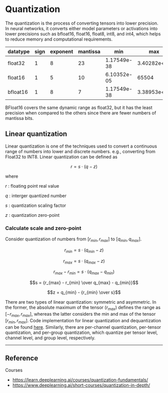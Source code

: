 # Quantization

The quantization is the process of converting tensors into lower precision. In neural networks, it converts either model parameters or activations into lower precisions such as bfloat16, float16, float8, int8, and int4, which helps to reduce memory and computational requirements.

| datatype | sign | exponent | mantissa | min | max | resolution |
| --- | --- | --- | --- | --- | --- | --- | 
| float32 | 1 | 8 | 23 | 1.17549e-38 | 3.40282e+38 | 1e-06 | 
| float16 | 1 | 5 | 10 | 6.10352e-05 | 65504 | 0.001 | 
| bfloat16 | 1 | 8 | 7 | 1.17549e-38 | 3.38953e+38 | 0.01 |

BFloat16 covers the same dynamic range as float32, but it has the least precision when compared to the others since there are fewer numbers of mantissa bits.

## Linear quantization

Linear quantization is one of the techniques used to convert a continuous range of numbers into lower and discrete numbers. e.g., converting from Float32 to INT8. Linear quantization can be defined as

$$r = s \cdot (q - z)$$

where

$r$ : floating point real value

$q$ : interger quantized number

$s$ : quantization scaling factor

$z$ : quantization zero-point

### Calculate scale and zero-point

Consider quantization of numbers from $[r_{min}, r_{max}]$ to $[q_{min}, q_{max}]$.

$$r_{min} = s \cdot (q_{min} - z)$$

$$r_{max} = s \cdot (q_{max} - z)$$

$$r_{max} - r_{min} = s \cdot (q_{max} - q_{min})$$

$$s = {r_{max} - r_{min} \over q_{max} - q_{min}}$$

$$z = q_{min} - {r_{min} \over s}$$

There are two types of linear quantization: symmetric and asymmetric. In the former, the absolute maximum of the tensor ($r_{max}$) defines the range as $[-r_{max}, r_{max}]$, whereas the latter considers the min and max of the tensor $[r_{min}, r_{max}]$. Code implementation for linear quantization and dequantization can be found [here](/tools/quantization/quantization.py). Similarly, there are per-channel quantization, per-tensor quantization, and per-group quantization, which quantize per tensor level, channel level, and group level, respectively.

---

## Reference
Courses
* https://learn.deeplearning.ai/courses/quantization-fundamentals/
* https://www.deeplearning.ai/short-courses/quantization-in-depth/